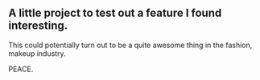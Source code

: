 ## A little project to test out a feature I found interesting.

This could potentially turn out to be a quite awesome thing in the fashion, makeup industry.

PEACE.

